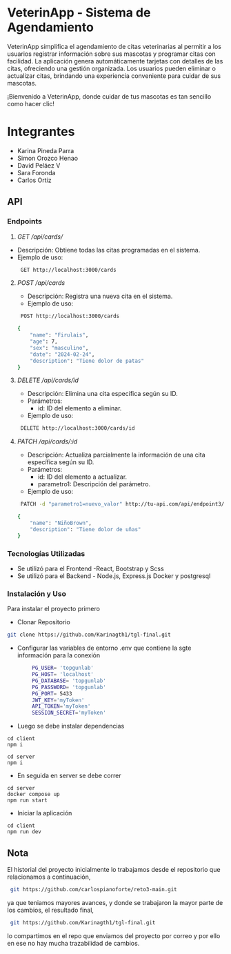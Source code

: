 # VeterinApp - Sistema de Agendamiento

VeterinApp simplifica el agendamiento de citas veterinarias al permitir a los usuarios registrar información sobre sus mascotas y programar citas con facilidad. La aplicación genera automáticamente tarjetas con detalles de las citas, ofreciendo una gestión organizada. Los usuarios pueden eliminar o actualizar citas, brindando una experiencia conveniente para cuidar de sus mascotas. 

¡Bienvenido a VeterinApp, donde cuidar de tus mascotas es tan sencillo como hacer clic!

# Integrantes
* Karina Pineda Parra
* Simon Orozco Henao
* David Peláez V
* Sara Foronda
* Carlos Ortiz

## API

### Endpoints
1. *GET /api/cards/*
- Descripción: Obtiene todas las citas programadas en el sistema.
- Ejemplo de uso:
    ``` bash
     GET http://localhost:3000/cards
    ```
2. *POST /api/cards*
   - Descripción: Registra una nueva cita en el sistema.
   - Ejemplo de uso:
    ``` bash
     POST http://localhost:3000/cards
    ``` 

    ``` bash
    {
        "name": "Firulais",
        "age": 7,
        "sex": "masculino",
        "date": "2024-02-24",
        "description": "Tiene dolor de patas"
    }
    ``` 
3. *DELETE /api/cards/id*
   - Descripción: Elimina una cita específica según su ID.
   - Parámetros:
     - id: ID del elemento a eliminar.
   - Ejemplo de uso:
    ``` bash
     DELETE http://localhost:3000/cards/id
    ``` 
4. *PATCH /api/cards/:id*
   - Descripción: Actualiza parcialmente la información de una cita específica según su ID.
   - Parámetros:
     - id: ID del elemento a actualizar.
     - parametro1: Descripción del parámetro.
   - Ejemplo de uso:
    ``` bash
     PATCH -d "parametro1=nuevo_valor" http://tu-api.com/api/endpoint3/123
    ```
    ``` bash
    {
        "name": "NiñoBrown",
        "description": "Tiene dolor de uñas"
    }
    ``` 
### Tecnologías Utilizadas
- Se utilizó para el Frontend -React, Bootstrap y Scss
- Se utilizó para el Backend - Node.js, Express.js Docker y postgresql 

### Instalación y Uso
Para instalar el proyecto primero 
 - Clonar Repositorio
```bash
git clone https://github.com/Karinagth1/tgl-final.git
```
- Configurar las variables de entorno .env que contiene la sgte información para la conexión

``` bash 
        PG_USER= 'topgunlab'
        PG_HOST= 'localhost'
        PG_DATABASE= 'topgunlab'
        PG_PASSWORD= 'topgunlab'
        PG_PORT= 5433 
        JWT_KEY='myToken'
        API_TOKEN='myToken'
        SESSION_SECRET='myToken'
```
- Luego se debe instalar dependencias 
```
cd client
npm i 
```
```
cd server
npm i 
```
- En seguida en server se debe correr 
```
cd server
docker compose up 
npm run start
```
- Iniciar la aplicación
```
cd client 
npm run dev
```

## Nota
 El historial del proyecto inicialmente lo trabajamos desde el repositorio que relacionamos a continuación,
```bash
 git https://github.com/carlospianoforte/reto3-main.git
```
  ya que teniamos mayores avances, y donde se trabajaron la mayor parte de los cambios, el resultado final,
```bash
 git https://github.com/Karinagth1/tgl-final.git
```
lo compartimos en el repo que enviamos del proyecto por correo y por ello en ese no hay mucha trazabilidad de cambios.
